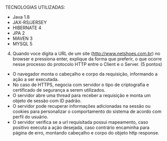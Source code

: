 
TECNOLOGIAS UTILIZADAS:

- Java 1.8
- JAX-RS/JERSEY
- HIBERNATE 4
- JPA 2
- MAVEN 3
- MYSQL 5


4) Quando voce digita a URL de um site (http://www.netshoes.com.br) no browser e pressiona enter, explique da forma que preferir, o que ocorre nesse processo do protocolo HTTP entre o Client e o Server. (5 pontos)

- O navegador monta o cabeçalho e corpo da requisição, informando a ação a ser executada.
- No caso de HTTPS, negocia com servidor o tipo de criptografia e certificado de segurança a serem utilizados.
- O servidor abre uma thread para receber a requisição e monta um objeto de sessão com ID padrão.
- O servidor pode recuperar informações adicionadas na sessão ou cookies para personalizar o comportamento do sistema de acordo com perfil do usuário.
- O servidor verifica se a url requisitada possui mapeamento, caso positivo executa a ação desejada, caso contrário encaminha para página de erro, montando cabeçalho e corpo do objeto http response.

